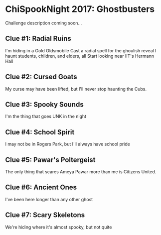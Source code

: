 # ChiSpookNight 2017: Ghostbusters
Challenge description coming soon...

## Clue #1: Radial Ruins
I'm hiding in a Gold Oldsmobile
Cast a radial spell for the ghoulish reveal
I haunt students, children, and elders, all
Start looking near IIT's Hermann Hall

## Clue #2: Cursed Goats
My curse may have been lifted, but I'll never stop haunting the Cubs.

## Clue #3: Spooky Sounds
I'm the thing that goes UNK in the night

## Clue #4: School Spirit
I may not be in Rogers Park, but I'll always have school pride

## Clue #5: Pawar's Poltergeist
The only thing that scares Ameya Pawar more than me is Citizens United.

## Clue #6: Ancient Ones
I've been here longer than any other ghost

## Clue #7: Scary Skeletons
We're hiding where it's almost spooky, but not quite